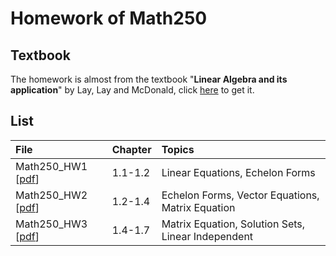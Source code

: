 # Homework of Math250
## Textbook
The homework is almost from the textbook "**Linear Algebra and its application**" by Lay, Lay and McDonald, click [here](https://home.cs.colorado.edu/~alko5368/lecturesCSCI2820/mathbook.pdf) to get it.

## List
| File | Chapter | Topics |
|:-------|:-------|:-------|
| Math250_HW1 [[pdf](./Math250_HW1.pdf)] | 1.1-1.2 | Linear Equations, Echelon Forms |
| Math250_HW2 [[pdf](./Math250_HW2.pdf)] | 1.2-1.4 | Echelon Forms, Vector Equations, Matrix Equation |
| Math250_HW3 [[pdf](./Math250_HW3.pdf)] | 1.4-1.7 | Matrix Equation, Solution Sets, Linear Independent |
